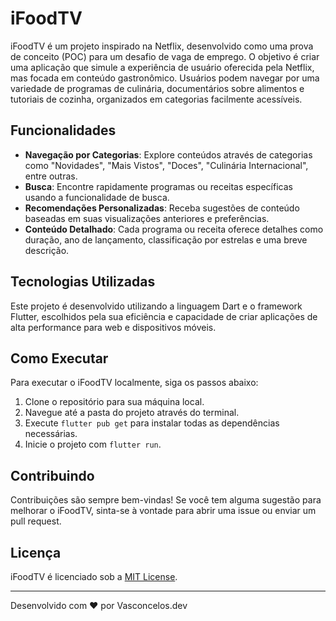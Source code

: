 # iFoodTV

iFoodTV é um projeto inspirado na Netflix, desenvolvido como uma prova de conceito (POC) para um desafio de vaga de emprego. O objetivo é criar uma aplicação que simule a experiência de usuário oferecida pela Netflix, mas focada em conteúdo gastronômico. Usuários podem navegar por uma variedade de programas de culinária, documentários sobre alimentos e tutoriais de cozinha, organizados em categorias facilmente acessíveis.

## Funcionalidades

- **Navegação por Categorias**: Explore conteúdos através de categorias como "Novidades", "Mais Vistos", "Doces", "Culinária Internacional", entre outras.
- **Busca**: Encontre rapidamente programas ou receitas específicas usando a funcionalidade de busca.
- **Recomendações Personalizadas**: Receba sugestões de conteúdo baseadas em suas visualizações anteriores e preferências.
- **Conteúdo Detalhado**: Cada programa ou receita oferece detalhes como duração, ano de lançamento, classificação por estrelas e uma breve descrição.

## Tecnologias Utilizadas

Este projeto é desenvolvido utilizando a linguagem Dart e o framework Flutter, escolhidos pela sua eficiência e capacidade de criar aplicações de alta performance para web e dispositivos móveis.

## Como Executar

Para executar o iFoodTV localmente, siga os passos abaixo:

1. Clone o repositório para sua máquina local.
2. Navegue até a pasta do projeto através do terminal.
3. Execute `flutter pub get` para instalar todas as dependências necessárias.
4. Inicie o projeto com `flutter run`.

## Contribuindo

Contribuições são sempre bem-vindas! Se você tem alguma sugestão para melhorar o iFoodTV, sinta-se à vontade para abrir uma issue ou enviar um pull request.

## Licença

iFoodTV é licenciado sob a [MIT License](LICENSE).

---

Desenvolvido com ❤️ por Vasconcelos.dev